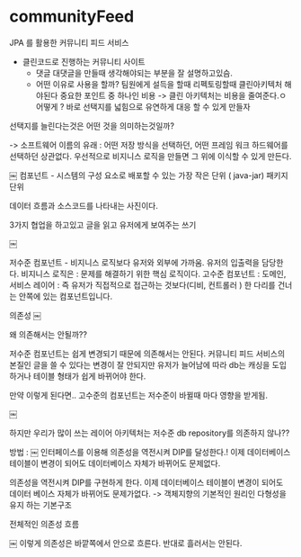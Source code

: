 # communityFeed
JPA 를 활용한 커뮤니티 피드 서비스

* 클린코드로 진행하는 커뮤니티 사이트 
  * 댓글 대댓글을 만들때 생각해야되는 부분을 잘 설명하고있슴.
  * 어떤 이유로 사용을 할까?
    팀원에게 설득을 할때 리펙토링할때 클린아키텍처 해야된다
    중요한 포인트 중 하나인 비용
    -> 클린 아키텍처는 비용을 줄여준다.ㅇ
    어떻게 ? 바로 선택지를 넓힘으로 유연하게 대응 할 수 있게 만들자

선택지를 늘린다는것은 어떤 것을 의미하는것일까?

-> 소프트웨어 이름의 유래 :
어떤 저장 방식을 선택하던, 어떤 프레임 워크 하드웨어를 선택하던 상관없다.
우선적으로 비지니스 로직을 만들면 그 위에 이식할 수 있게 만든다.

￼
컴포넌트 - 시스템의 구성 요소로 배포할 수 있는 가장 작은 단위 ( java-jar)
패키지 단위

데이터 흐름과 소스코드를 나타내는 사진이다.

3가지 협업을 하고있고 글을 읽고  유저에게 보여주는 쓰기

￼

저수준 컴포넌트 - 비지니스 로직보다 유저와 외부에 가까움. 유저의 입출력을 담당한다.
비지니스 로직은 : 문제를 해결하기 위한 핵심 로직이다.
고수준 컴포넌트 : 도메인, 서비스 레이어 : 즉 유저가 직접적으로 접근하는 것보다(디비, 컨트롤러 ) 한 다리를 건너는 안쪽에 있는 컴포넌트입니다.


의존성
￼

왜 의존해서는 안될까??

저수준 컴포넌트는 쉽게 변경되기 때문에 의존해서는 안된다.
커뮤니티 피드 서비스의 본질인 글을 쓸 수 있다는 변경이 잘 안되지만
유저가 늘어남에 따라 db는 캐싱을 도입하거나 테이블 형태가 쉽게 바뀌어야 한다.

만약 이렇게 된다면.. 고수준의 컴포넌트는 저수준이 바뀔때 마다 영향을 받게됨.

￼

하지만 우리가 많이 쓰는 레이어 아키텍처는 저수준 db repository를 의존하지 않나??


방법 :
￼
인터페이스를 이용해 의존성을 역전시켜 DIP를 달성한다.!
이제 데이터베이스 테이블이 변경이 되어도 데이터베이스 자체가 바뀌어도 문제없다.

의존성을 역전시켜 DIP를 구현하게 한다.
이제 데이터베이스 테이블이 변경이 되어도 데이터 베이스 자체가 바뀌어도 문제가없다.
-> 객체지향의 기본적인 원리인 다형성을 유지 하는 기본구조

전체적인 의존성 흐름

￼
이렇게 의존성은 바깥쪽에서 안으로 흐른다. 반대로 흘러서는 안된다.
